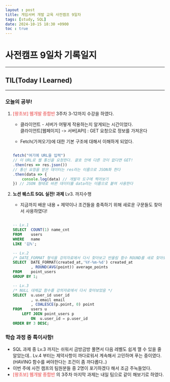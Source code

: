 ```yaml
---
layout : post
title: 게임서버 개발 교육 사전캠프 9일차
tags: [study, SQL]
date: 2024-10-15 18:30 +0900
toc : true
---
```

# 사전캠프 9일차 기록일지

---

## TIL(Today I Learned)

---

### 오늘의 공부!
  
1. <span style="color : #F08080">**[왕초보] 웹개발 종합반**</span> 3주차 3-12까지 수강을 하였다.

    - 클라이언트 - 서버가 어떻게 작용하는지 알게되는 시간이었다.  
    클라이언트[웹페이지] -> 서버[API] : GET 요청으로 정보를 가져온다  
  
    - Fetch(가져오기)에 대한 기본 구조에 대해서 이해하게 되었다.

    ```jsx

    fetch("여기에 URL을 입력")
    // 이 URL로 웹 통신을 요청한다. 괄호 안에 다른 것이 없다면 GET!
    .then(res => res.json()) 
    // 통신 요청을 받은 데이터는 res라는 이름으로 JSON화 한다
    .then(data => { 
        console.log(data) // 개발자 도구에 찍어보기
    }) // JSON 형태로 바뀐 데이터를 data라는 이름으로 붙여 사용한다

    ```

2. **노션 퀘스트 SQL 실전! 과제** Lv3. 까지수행

    - 지금까지 배운 내용 + 제약이나 조건들을 충족하기 위해 새로운 구문들도 찾아서 사용하였다!

    ```sql

    -- Lv.1
    SELECT  COUNT(1) name_cnt
    FROM    users
    WHERE   name
    LIKE '김%';

    -- Lv.2
    /* DATE_FORMAT 형식을 강의자료에서 다시 찾아보고 반올림 함수 ROUND를 새로 찾아보았음*/
    SELECT  DATE_FORMAT(created_at,'%Y-%m-%d') created_at
            , ROUND(AVG(point)) average_points
    FROM    point_users
    GROUP BY 1;

    -- Lv.3
    /* NULL 대체값 함수를 강의자료에서 다시 찾아보았음 */
    SELECT 	u.user_id user_id
            , u.email email
            , COALESCE(p.point, 0) point
    FROM 	users u
        LEFT JOIN point_users p
            ON 	u.user_id = p.user_id 
    ORDER BY 3 DESC;

    ```

### 학습 과정 중 특이사항!

- SQL 과제 중 Lv.3 까지는 쉬워서 금방금방 풀면서 다음 레벨도 쉽게 깰 수 있을 줄 알았는데.. Lv.4 부터는 제약사항이 까다로워서 계속해서 고민하며 푸는 중이였다.  
(HAVING 함수를 써야한다는 조건이 좀 까다롭다..)  
- 이번 주에 사전 캠프의 팀원분들 중 2명이 포기하겠다 해서 조금 주눅들었다.
- <span style="color : #F08080">**[왕초보] 웹개발 종합반**</span> 의 3주차 마지막 과제는 내일 팀으로 같이 해보기로 하였다.